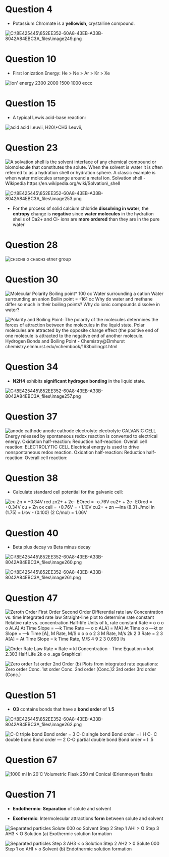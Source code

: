# Question 4

  -  Potassium Chromate is a **yellowish**, crystalline
 compound.

 ![C:\\8E425445\\852EE352-60A8-43EB-A33B-8042A84EBC3A\_files\\image249.png](./media/image249.png)

# Question 10

  -  First Ionization Energy: He > Ne > Ar > Kr > Xe

 ![Ion' energy 2300 2000 1500 1000 eccc ](./media/image250.png)

# Question 15

  -  A typical Lewis acid-base reaction:

 ![acid acid I.euvii$, H20\*CH3 I.euvii$, ](./media/image251.gif)

# Question 23

 ![A solvation shell is the solvent interface of any chemical compound
 or biomolecule that constitutes the solute. When the solvent is water
 it is often referred to as a hydration shell or hydration sphere. A
 classic example is when water molecules arrange around a metal ion.
 Solvation shell - Wikipedia
 https://en.wikipedia.org/wiki/Solvation\_shell
 ](./media/image252.png)
 
 ![C:\\8E425445\\852EE352-60A8-43EB-A33B-8042A84EBC3A\_files\\image253.png](./media/image253.png)

  -  For the process of solid calcium chloride **dissolving in water**,
     the **entropy** change is **negative** since **water molecules**
     in the hydration shells of Ca2+ and Cl- ions are **more ordered**
     than they are in the pure water

# Question 28

 ![снзсна о снаснз etner group ](./media/image254.png)

# Question 30

 ![Molecular Polarity Boiling point\* 100 oc Water surrounding a cation
 Water surrounding an anion Boilin point = -161 oc Why do water and
 methane differ so much in their boiling points? Why do ionic compounds
 dissolve in water? ](./media/image255.png)
 
 ![Polarity and Boiling Point: The polarity of the molecules determines
 the forces of attraction between the molecules in the liquid state.
 Polar molecules are attracted by the opposite charge effect (the
 positive end of one molecule is attracted to the negative end of
 another molecule. Hydrogen Bonds and Boiling Point -
 Chemistry@Elmhurst chemistry.elmhurst.edu/vchembook/163boilingpt.html
 ](./media/image256.png)

# Question 34

  -  **N2H4** exhibits **significant hydrogen bonding** in the liquid
     state.

 ![C:\\8E425445\\852EE352-60A8-43EB-A33B-8042A84EBC3A\_files\\image257.png](./media/image257.png)

# Question 37

 ![anode cathode anode cathode electrolyte electrolyte GALVANIC CELL
 Energy released by spontaneous redox reaction is converted to
 electrical energy. Oxidation half-reaction: Reduction half-reaction:
 Overall cell reaction: ELECTROLYTIC CELL Electrical energy is used to
 drive nonspontaneous redox reaction. Oxidation half-reaction:
 Reduction half-reaction: Overall cell reaction:
 ](./media/image258.png)

# Question 38

  -  Calculate standard cell potential for the galvanic cell:

 ![cu Zn = +0.34V red zn2+ + 2e- EOred = -o.76V cu2+ + 2e- EOred =
 +0.34V cu + Zn ox cell = +0.76V = +1.10V cu2+ + zn —lna (8.31 J/mol In
 (1.75) = l.łov - (0.100) (2 C/mol) = 1.06V ](./media/image259.png)

# Question 40

  -  Beta plus decay vs Beta minus
 decay

 ![C:\\8E425445\\852EE352-60A8-43EB-A33B-8042A84EBC3A\_files\\image260.png](./media/image260.png)
 
 ![C:\\8E425445\\852EE352-60A8-43EB-A33B-8042A84EBC3A\_files\\image261.png](./media/image261.png)

# Question 47

 ![Zeroth Order First Order Second Order Differential rate law
 Concentration vs. time Integrated rate law Straight-line plot to
 determine rate constant Relative rate vs. concentration Half-life
 Units of k, rate constant Rate = o o o o ALA\] At Time Slope = —k Time
 Rate — o o ALA\] = MA\] At Time o o —kt or Slope = —k Time \[A\], M
 Rate, M/S o o o o 2 3 M Rate, M/s 2k 2 3 Rate = 2 3 A\[A\] = At Time
 Slope = k Time Rate, M/S 4 9 2 3 0.693 l/s ](./media/image22.png)
 
 ![Order Rate Law Rate = Rate = kl Concentration - Time Equation = kot
 2.303 Half Life 2k o o .aga Graphical ](./media/image207.png)
 
 ![Zero order 1st order 2nd Order (b) Plots from integrated rate
 equations: Zero order Conc. 1st order Conc. 2nd order (Conc.)2 3rd
 order 3rd order (Conc.) ](./media/image5.png)

# Question 51

  -  **O3** contains bonds that have a **bond order** of
 **1.5**

 ![C:\\8E425445\\852EE352-60A8-43EB-A33B-8042A84EBC3A\_files\\image262.png](./media/image262.png)
 
 ![C-C triple bond Bond order = 3 C-C single bond Bond order = I H C- C
 double bond Bond order — 2 C-O partial double bond Bond order = I .5
 ](./media/image263.png)

# Question 67

 ![1000 ml In 20'C Volumetric Flask 250 ml Conical (Erlenmeyer) flasks
 ](./media/image264.png)

# Question 71

  -  **Endothermic**: **Separation** of solute and solvent

  -  **Exothermic**: Intermolecular attractions **form** between solute
     and solvent

 ![Separated particles Solute 000 oo Solvent Step 2 Step 1 AHI > O
 Step 3 AH3 < O Solution (a) Exothermic solution formation
 ](./media/image265.png)
 
 ![Separated particles Step 3 AH3 < o Solution Step 2 AH2 > 0 Solute
 000 Step 1 oo AHI > o Solvent (b) Endothermic solution formation
 ](./media/image266.png)

